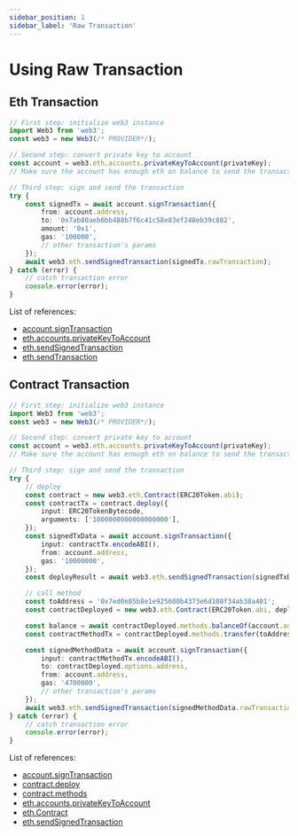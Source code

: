 ```yaml
---
sidebar_position: 1
sidebar_label: 'Raw Transaction'
---
```


# Using Raw Transaction

## Eth Transaction

```ts
// First step: initialize web3 instance
import Web3 from 'web3';
const web3 = new Web3(/* PROVIDER*/);

// Second step: convert private key to account
const account = web3.eth.accounts.privateKeyToAccount(privateKey);
// Make sure the account has enough eth on balance to send the transaction

// Third step: sign and send the transaction
try {
	const signedTx = await account.signTransaction({
		from: account.address,
		to: '0x7ab80aeb6bb488b7f6c41c58e83ef248eb39c882',
		amount: '0x1',
		gas: '100000',
		// other transaction's params
	});
	await web3.eth.sendSignedTransaction(signedTx.rawTransaction);
} catch (error) {
	// catch transaction error
	console.error(error);
}
```

List of references:

-   [account.signTransaction](/api/web3-eth-accounts/function/signTransaction)
-   [eth.accounts.privateKeyToAccount](/api/web3-eth-accounts/function/privateKeyToAccount)
-   [eth.sendSignedTransaction](/api/web3-eth/class/Web3Eth#sendSignedTransaction)
-   [eth.sendTransaction](/api/web3-eth/class/Web3Eth#sendTransaction)

## Contract Transaction

```ts
// First step: initialize web3 instance
import Web3 from 'web3';
const web3 = new Web3(/* PROVIDER*/);

// Second step: convert private key to account
const account = web3.eth.accounts.privateKeyToAccount(privateKey);
// Make sure the account has enough eth on balance to send the transaction

// Third step: sign and send the transaction
try {
	// deploy
	const contract = new web3.eth.Contract(ERC20Token.abi);
	const contractTx = contract.deploy({
		input: ERC20TokenBytecode,
		arguments: ['1000000000000000000'],
	});
	const signedTxData = await account.signTransaction({
		input: contractTx.encodeABI(),
		from: account.address,
		gas: '10000000',
	});
	const deployResult = await web3.eth.sendSignedTransaction(signedTxData.rawTransaction);

	// call method
	const toAddress = '0x7ed0e85b8e1e925600b4373e6d108f34ab38a401';
	const contractDeployed = new web3.eth.Contract(ERC20Token.abi, deployResult.logs[0].address);

	const balance = await contractDeployed.methods.balanceOf(account.address).call();
	const contractMethodTx = contractDeployed.methods.transfer(toAddress, '0x10');

	const signedMethodData = await account.signTransaction({
		input: contractMethodTx.encodeABI(),
		to: contractDeployed.options.address,
		from: account.address,
		gas: '4700000',
		// other transaction's params
	});
	await web3.eth.sendSignedTransaction(signedMethodData.rawTransaction);
} catch (error) {
	// catch transaction error
	console.error(error);
}
```

List of references:

-   [account.signTransaction](/api/web3-eth-accounts/function/signTransaction)
-   [contract.deploy](/api/web3-eth-contract/class/Contract#deploy)
-   [contract.methods](/api/web3-eth-contract/class/Contract#methods)
-   [eth.accounts.privateKeyToAccount](/api/web3-eth-accounts/function/privateKeyToAccount)
-   [eth.Contract](/api/web3-eth-contract/class/Contract)
-   [eth.sendSignedTransaction](/api/web3-eth/class/Web3Eth#sendSignedTransaction)
